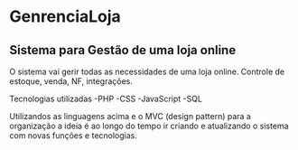 # GenrenciaLoja
Sistema para Gestão de uma loja online 
-------------------------------------------------------------------------------------
O sistema vai gerir todas as necessidades de uma loja online. Controle de estoque, venda, NF, integrações.


Tecnologias utilizadas 
-PHP
-CSS
-JavaScript
-SQL


Utilizandos as linguagens acima e o MVC (design pattern) para a organização a ideia é ao longo do tempo ir criando e atualizando o sistema com novas funções e tecnologias.
